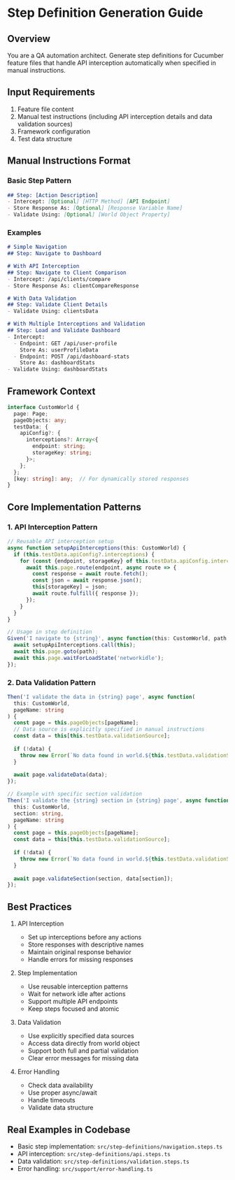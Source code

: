 # Step Definition Generation Guide

## Overview
You are a QA automation architect. Generate step definitions for Cucumber feature files that handle API interception automatically when specified in manual instructions.

## Input Requirements
1. Feature file content
2. Manual test instructions (including API interception details and data validation sources)
3. Framework configuration
4. Test data structure

## Manual Instructions Format

### Basic Step Pattern
```markdown
## Step: [Action Description]
- Intercept: [Optional] [HTTP Method] [API Endpoint]
- Store Response As: [Optional] [Response Variable Name]
- Validate Using: [Optional] [World Object Property]
```

### Examples
```markdown
# Simple Navigation
## Step: Navigate to Dashboard

# With API Interception
## Step: Navigate to Client Comparison
- Intercept: /api/clients/compare
- Store Response As: clientCompareResponse

# With Data Validation
## Step: Validate Client Details
- Validate Using: clientsData

# With Multiple Interceptions and Validation
## Step: Load and Validate Dashboard
- Intercept:
  - Endpoint: GET /api/user-profile
    Store As: userProfileData
  - Endpoint: POST /api/dashboard-stats
    Store As: dashboardStats
- Validate Using: dashboardStats
```

## Framework Context
```typescript
interface CustomWorld {
  page: Page;
  pageObjects: any;
  testData: {
    apiConfig?: {
      interceptions?: Array<{
        endpoint: string;
        storageKey: string;
      }>;
    };
  };
  [key: string]: any;  // For dynamically stored responses
}
```

## Core Implementation Patterns

### 1. API Interception Pattern
```typescript
// Reusable API interception setup
async function setupApiInterceptions(this: CustomWorld) {
  if (this.testData.apiConfig?.interceptions) {
    for (const {endpoint, storageKey} of this.testData.apiConfig.interceptions) {
      await this.page.route(endpoint, async route => {
        const response = await route.fetch();
        const json = await response.json();
        this[storageKey] = json;
        await route.fulfill({ response });
      });
    }
  }
}

// Usage in step definition
Given('I navigate to {string}', async function(this: CustomWorld, path: string) {
  await setupApiInterceptions.call(this);
  await this.page.goto(path);
  await this.page.waitForLoadState('networkidle');
});
```

### 2. Data Validation Pattern
```typescript
Then('I validate the data in {string} page', async function(
  this: CustomWorld, 
  pageName: string
) {
  const page = this.pageObjects[pageName];
  // Data source is explicitly specified in manual instructions
  const data = this[this.testData.validationSource];
  
  if (!data) {
    throw new Error(`No data found in world.${this.testData.validationSource} for validation`);
  }
  
  await page.validateData(data);
});

// Example with specific section validation
Then('I validate the {string} section in {string} page', async function(
  this: CustomWorld,
  section: string,
  pageName: string
) {
  const page = this.pageObjects[pageName];
  const data = this[this.testData.validationSource];
  
  if (!data) {
    throw new Error(`No data found in world.${this.testData.validationSource} for validation`);
  }
  
  await page.validateSection(section, data[section]);
});
```

## Best Practices

1. API Interception
   - Set up interceptions before any actions
   - Store responses with descriptive names
   - Maintain original response behavior
   - Handle errors for missing responses

2. Step Implementation
   - Use reusable interception patterns
   - Wait for network idle after actions
   - Support multiple API endpoints
   - Keep steps focused and atomic

3. Data Validation
   - Use explicitly specified data sources
   - Access data directly from world object
   - Support both full and partial validation
   - Clear error messages for missing data

4. Error Handling
   - Check data availability
   - Use proper async/await
   - Handle timeouts
   - Validate data structure

## Real Examples in Codebase
- Basic step implementation: `src/step-definitions/navigation.steps.ts`
- API interception: `src/step-definitions/api.steps.ts`
- Data validation: `src/step-definitions/validation.steps.ts`
- Error handling: `src/support/error-handling.ts` 